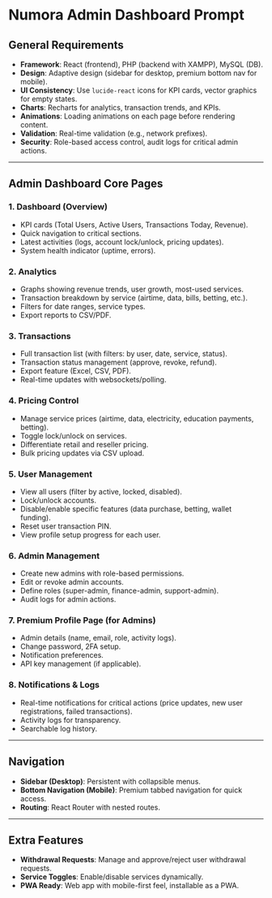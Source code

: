# Numora Admin Dashboard Prompt

## General Requirements

- **Framework**: React (frontend), PHP (backend with XAMPP), MySQL (DB).
- **Design**: Adaptive design (sidebar for desktop, premium bottom nav for mobile).
- **UI Consistency**: Use `lucide-react` icons for KPI cards, vector graphics for empty states.
- **Charts**: Recharts for analytics, transaction trends, and KPIs.
- **Animations**: Loading animations on each page before rendering content.
- **Validation**: Real-time validation (e.g., network prefixes).
- **Security**: Role-based access control, audit logs for critical admin actions.

---

## Admin Dashboard Core Pages

### 1. **Dashboard (Overview)**

- KPI cards (Total Users, Active Users, Transactions Today, Revenue).
- Quick navigation to critical sections.
- Latest activities (logs, account lock/unlock, pricing updates).
- System health indicator (uptime, errors).

### 2. **Analytics**

- Graphs showing revenue trends, user growth, most-used services.
- Transaction breakdown by service (airtime, data, bills, betting, etc.).
- Filters for date ranges, service types.
- Export reports to CSV/PDF.

### 3. **Transactions**

- Full transaction list (with filters: by user, date, service, status).
- Transaction status management (approve, revoke, refund).
- Export feature (Excel, CSV, PDF).
- Real-time updates with websockets/polling.

### 4. **Pricing Control**

- Manage service prices (airtime, data, electricity, education payments, betting).
- Toggle lock/unlock on services.
- Differentiate retail and reseller pricing.
- Bulk pricing updates via CSV upload.

### 5. **User Management**

- View all users (filter by active, locked, disabled).
- Lock/unlock accounts.
- Disable/enable specific features (data purchase, betting, wallet funding).
- Reset user transaction PIN.
- View profile setup progress for each user.

### 6. **Admin Management**

- Create new admins with role-based permissions.
- Edit or revoke admin accounts.
- Define roles (super-admin, finance-admin, support-admin).
- Audit logs for admin actions.

### 7. **Premium Profile Page (for Admins)**

- Admin details (name, email, role, activity logs).
- Change password, 2FA setup.
- Notification preferences.
- API key management (if applicable).

### 8. **Notifications & Logs**

- Real-time notifications for critical actions (price updates, new user registrations, failed transactions).
- Activity logs for transparency.
- Searchable log history.

---

## Navigation

- **Sidebar (Desktop)**: Persistent with collapsible menus.
- **Bottom Navigation (Mobile)**: Premium tabbed navigation for quick access.
- **Routing**: React Router with nested routes.

---

## Extra Features

- **Withdrawal Requests**: Manage and approve/reject user withdrawal requests.
- **Service Toggles**: Enable/disable services dynamically.
- **PWA Ready**: Web app with mobile-first feel, installable as a PWA.
